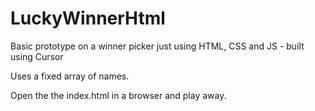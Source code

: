 # LuckyWinnerHtml
Basic prototype on a winner picker just using HTML, CSS and JS - built using Cursor

Uses a fixed array of names.

Open the the index.html in a browser and play away.
